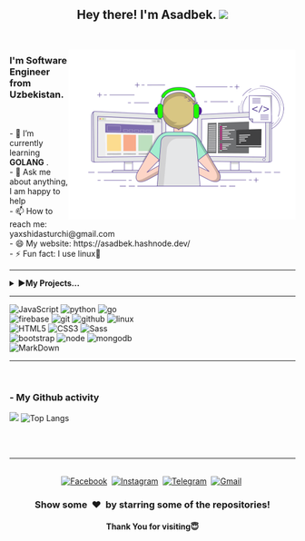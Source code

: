 <p>
  <h2 align="center"> Hey there! I'm Asadbek. <img src="https://github.com/souvikguria98/souvikguria98/blob/master/Hi.gif" width="25"></h2>
</p>
<br>
<p>
  <img align="right" alt="GIF" src="https://raw.githubusercontent.com/devSouvik/devSouvik/master/gif3.gif" width="400"/>
</p>

<h3> I'm Software Engineer from Uzbekistan. </h3>
<br>
<br>
- 🔋  I’m currently learning <b>GOLANG</b> .<br>
- 💬 Ask me about anything, I am happy to help<br>
- 📫 How to reach me: yaxshidasturchi@gmail.com<br>
- 😄 My website: https://asadbek.hashnode.dev/<br>
- ⚡ Fun fact: I use linux🐧

<hr>

<details><summary><strong>▶️My Projects...</strong></summary><p>
  <br>
  <a href="https://github.com/asadbekdev/InstagramBot">🤖 INSTAGRAM BOT</a>
<br>
  <a href="https://github.com/asadbekdev/ImkonEdu.uz">📰 NEWS SITE</a>
<br>
  <a href="https://github.com/asadbekdev?tab=repositories">👀 SEE MORE...</a>
  </p></details>
<hr>
<!-- <details><summary>▶️<strong>Languages and Tools... </strong></summary> -->
<p align="center">
  
 
![JavaScript](https://img.shields.io/badge/-JavaScript-grey?style=for-the-badge&logo=javascript&logoColor=white&labelColor=8E2DE2)
![python](https://img.shields.io/badge/-python-grey?style=for-the-badge&logo=python&logoColor=white&labelColor=8E2DE2)
![go](https://img.shields.io/badge/-go-grey?style=for-the-badge&logo=go&logoColor=white&labelColor=8E2DE2)
<br>
![firebase](https://img.shields.io/badge/-firebase-grey?style=for-the-badge&logo=firebase&logoColor=white&labelColor=8E2DE2)
![git](https://img.shields.io/badge/-git-grey?style=for-the-badge&logo=git&logoColor=white&labelColor=8E2DE2)
![github](https://img.shields.io/badge/-github-grey?style=for-the-badge&logo=github&logoColor=white&labelColor=8E2DE2)
![linux](https://img.shields.io/badge/linux%205-grey?style=for-the-badge&logo=linux&logoColor=white&labelColor=8E2DE2)
<br>
![HTML5](https://img.shields.io/badge/html%205-grey?style=for-the-badge&logo=html5&logoColor=white&labelColor=8E2DE2)
![CSS3](https://img.shields.io/badge/css%203-grey?style=for-the-badge&logo=css3&logoColor=white&labelColor=8E2DE2)
![Sass](https://img.shields.io/badge/sass-grey?style=for-the-badge&logo=sass&logoColor=white&labelColor=8E2DE2)
<br>
![bootstrap](https://img.shields.io/badge/-bootstrap-grey?style=for-the-badge&logo=bootstrap&logoColor=white&labelColor=8E2DE2)
![node](https://img.shields.io/badge/-node-grey?style=for-the-badge&logo=node.js&logoColor=white&labelColor=8E2DE2)
![mongodb](https://img.shields.io/badge/-mongodb-grey?style=for-the-badge&logo=mongodb&logoColor=white&labelColor=8E2DE2)
<br>
![MarkDown](https://img.shields.io/badge/-Markdown-grey?style=for-the-badge&logo=Markdown&logoColor=white&labelColor=8E2DE2)
</p>
<hr>
<br>
<h3> - My Github activity </h3>

<p>
  
<img src="https://github-readme-stats.vercel.app/api?username=asadbekdev&show_icons=true&theme=radical&title_color=8E2DE2&text_color=fff&icon_color=8E2DE2" width="500px">      ![Top Langs](https://github-readme-stats.vercel.app/api/top-langs/?username=asadbekdev&theme=radical&title_color=8E2DE2&text_color=fff)
</p>

<br>

<br>
<hr>
<p align="center">
<br>
<a href="https:/www.facebook.com/asadbek.noyibjonov/"><img src="https://img.shields.io/badge/facebook-%231877F2.svg?&style=for-the-badge&logo=facebook&logoColor=white" alt="Facebook" /></a>&nbsp;
<a href="https://instagram.com/asadbeknoyibjonov"><img src="https://img.shields.io/badge/instagram-%23E4405F.svg?&style=for-the-badge&logo=instagram&logoColor=white" alt="Instagram" /></a>&nbsp;
<a href="https://t.me/adevpro"><img src="https://img.shields.io/badge/telegram-0088cc.svg?&style=for-the-badge&logo=telegram&logoColor=white" alt="Telegram" /></a>&nbsp;
<a href="mailto:yaxshidasturchi@gmail.com?subject=Hi%20Asadbek"><img src="https://img.shields.io/badge/gmail-%23c34836.svg?&style=for-the-badge&logo=gmail&logoColor=white" alt="Gmail"/></a>&nbsp;
<!--<a href="https://kkvanonymous.github.io/"><img alt="Website" src="https://img.shields.io/website?style=for-the-badge&up_message=portfolio&url=https%3A%2F%2Fkkvanonymous.github.io%2F"></a>-->
</p>
<div align="center">
<h3 align="center">Show some &nbsp;❤️&nbsp; by starring some of the repositories!</h3>

#### Thank You for visiting😇

